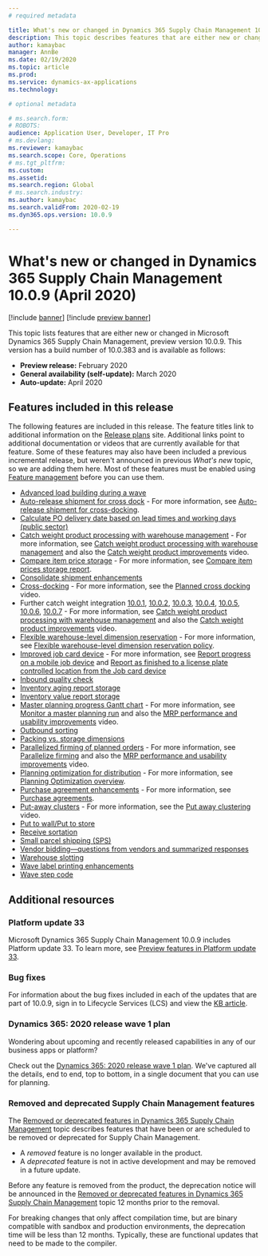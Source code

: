 ```yaml
---
# required metadata

title: What's new or changed in Dynamics 365 Supply Chain Management 10.0.9 (April 2020)
description: This topic describes features that are either new or changed in Dynamics 365 Supply Chain Management 10.0.9. 
author: kamaybac
manager: AnnBe
ms.date: 02/19/2020
ms.topic: article
ms.prod: 
ms.service: dynamics-ax-applications
ms.technology: 

# optional metadata

# ms.search.form: 
# ROBOTS: 
audience: Application User, Developer, IT Pro
# ms.devlang: 
ms.reviewer: kamaybac
ms.search.scope: Core, Operations
# ms.tgt_pltfrm: 
ms.custom: 
ms.assetid: 
ms.search.region: Global
# ms.search.industry: 
ms.author: kamaybac
ms.search.validFrom: 2020-02-19 
ms.dyn365.ops.version: 10.0.9

---
```

# What's new or changed in Dynamics 365 Supply Chain Management 10.0.9 (April 2020)

[!include [banner](../includes/banner.md)]
[!include [preview banner](../includes/preview-banner.md)]

This topic lists features that are either new or changed in Microsoft Dynamics 365 Supply Chain Management, preview version 10.0.9. This version has a build number of 10.0.383 and is available as follows:

- **Preview release:** February 2020
- **General availability (self-update):** March 2020
- **Auto-update:** April 2020

## Features included in this release

The following features are included in this release. The feature titles link to additional information on the [Release plans](https://docs.microsoft.com/dynamics365/release-plans/) site. Additional links point to additional documentation or videos that are currently available for that feature. Some of these features may also have been included a previous incremental release, but weren't announced in previous *What's new* topic, so we are adding them here. Most of these features must be enabled using [Feature management](../../fin-ops-core/fin-ops/get-started/feature-management/feature-management-overview.md) before you can use them.

- [Advanced load building during a wave](https://docs.microsoft.com/dynamics365-release-plan/2019wave2/dynamics365-supply-chain-management/advanced-load-building-during-wave)
- [Auto-release shipment for cross dock](https://docs.microsoft.com/dynamics365-release-plan/2019wave2/dynamics365-supply-chain-management/auto-release-shipment-cross-dock) - For more information, see [Auto-release shipment for cross-docking](../warehousing/auto-release-shipment-for-cross-docking.md).
- [Calculate PO delivery date based on lead times and working days (public sector)](https://docs.microsoft.com/dynamics365-release-plan/2020wave1/dynamics365-supply-chain-management/calculate-po-delivery-date-based-lead-times-working-days-public-sector)
- [Catch weight product processing with warehouse management](https://docs.microsoft.com/dynamics365-release-plan/2020wave1/dynamics365-supply-chain-management/catch-weight-product-processing-warehouse-management) - For more information, see [Catch weight product processing with warehouse management](../warehousing/catch-weight-processing.md) and also the [Catch weight product improvements](https://www.microsoft.com/videoplayer/embed/RE4jzx8) video.
- [Compare item price storage](https://docs.microsoft.com/dynamics365-release-plan/2020wave1/dynamics365-supply-chain-management/compare-item-price-storage) - For more information, see [Compare item prices storage report](../cost-management/compare-item-price.md).
- [Consolidate shipment enhancements](https://docs.microsoft.com/dynamics365-release-plan/2019wave2/dynamics365-supply-chain-management/consolidate-shipment-enhancements)
- [Cross-docking](https://docs.microsoft.com/dynamics365-release-plan/2019wave2/dynamics365-supply-chain-management/planned-cross-docking)  - For more information, see the [Planned cross docking](https://www.microsoft.com/videoplayer/embed/RE4f7LF) video.
- Further catch weight integration [10.0.1](https://docs.microsoft.com/dynamics365-release-plan/2019wave2/dynamics365-supply-chain-management/further-catch-weight-integration-10.0.1), [10.0.2](https://docs.microsoft.com/dynamics365-release-plan/2019wave2/dynamics365-supply-chain-management/further-catch-weight-integration-10.0.2), [10.0.3](https://docs.microsoft.com/dynamics365-release-plan/2019wave2/dynamics365-supply-chain-management/further-catch-weight-integration-10.0.3), [10.0.4](https://docs.microsoft.com/dynamics365-release-plan/2019wave2/dynamics365-supply-chain-management/further-catch-weight-integration-10.0.4), [10.0.5](https://docs.microsoft.com/dynamics365-release-plan/2019wave2/dynamics365-supply-chain-management/further-catch-weight-integration-10.0.5), [10.0.6](https://docs.microsoft.com/dynamics365-release-plan/2019wave2/dynamics365-supply-chain-management/further-catch-weight-integration-10.0.6), [10.0.7](https://docs.microsoft.com/dynamics365-release-plan/2019wave2/dynamics365-supply-chain-management/further-catch-weight-integration-10.0.7) - For more information, see [Catch weight product processing with warehouse management](../warehousing/catch-weight-processing.md) and also the [Catch weight product improvements](https://www.microsoft.com/videoplayer/embed/RE4jzx8) video.
- [Flexible warehouse-level dimension reservation](https://docs.microsoft.com/dynamics365-release-plan/2019wave2/dynamics365-supply-chain-management/flexible-warehouse-level-dimension-reservation) - For more information, see [Flexible warehouse-level dimension reservation policy](../warehousing/flexible-warehouse-level-dimension-reservation.md).
- [Improved job card device](https://docs.microsoft.com/dynamics365-release-plan/2020wave1/dynamics365-supply-chain-management/improved-job-card-device) - For more information, see [Report progress on a mobile job device](../production-control/tasks/report-progress-mobile-job-device.md) and [Report as finished to a license plate controlled location from the Job card device](../production-control/report-finished-job-device.md)
- [Inbound quality check](https://docs.microsoft.com/dynamics365-release-plan/2019wave2/dynamics365-supply-chain-management/inbound-quality-check)
- [Inventory aging report storage](https://docs.microsoft.com/dynamics365-release-plan/2019wave2/dynamics365-supply-chain-management/inventory-aging-report-storage)
- [Inventory value report storage](https://docs.microsoft.com/dynamics365-release-plan/2019wave2/dynamics365-supply-chain-management/inventory-value-report-storage)
- [Master planning progress Gantt chart](https://docs.microsoft.com/dynamics365-release-plan/2019wave2/dynamics365-supply-chain-management/master-planning-progress-gantt-chart) - For more information, see [Monitor a master planning run](../master-planning/tasks/monitor-master-planning-run.md) and also the [MRP performance and usability improvements](https://www.microsoft.com/videoplayer/embed/RE4myrJ) video.
- [Outbound sorting](https://docs.microsoft.com/dynamics365-release-plan/2019wave2/dynamics365-supply-chain-management/outbound-sorting)
- [Packing vs. storage dimensions](https://docs.microsoft.com/dynamics365-release-plan/2019wave2/dynamics365-supply-chain-management/packing-vs.-storage-dimensions)
- [Parallelized firming of planned orders](https://docs.microsoft.com/dynamics365-release-plan/2019wave2/dynamics365-supply-chain-management/parallelized-firming-planned-orders) - For more information, see [Parallelize firming](../master-planning/maintain-planned-orders.md#parallelize-firming) and also the [MRP performance and usability improvements](https://www.microsoft.com/videoplayer/embed/RE4myrJ) video.
- [Planning optimization for distribution](https://docs.microsoft.com/dynamics365-release-plan/2019wave2/dynamics365-supply-chain-management/planning-optimization-distribution) - For more information, see [Planning Optimization overview](../master-planning/planning-optimization/planning-optimization-overview.md).
- [Purchase agreement enhancements](https://docs.microsoft.com/dynamics365-release-plan/2019wave2/dynamics365-supply-chain-management/purchase-agreement-enhancements) - For more information, see [Purchase agreements](../procurement/purchase-agreements.md).
- [Put-away clusters](https://docs.microsoft.com/dynamics365-release-plan/2019wave2/dynamics365-supply-chain-management/put-away-clusters)  - For more information, see  the [Put away clustering](https://www.microsoft.com/videoplayer/embed/RE4f5aB) video.
- [Put to wall/Put to store](https://docs.microsoft.com/dynamics365-release-plan/2019wave2/dynamics365-supply-chain-management/put-wallput-store)
- [Receive sortation](https://docs.microsoft.com/dynamics365-release-plan/2019wave2/dynamics365-supply-chain-management/receive-sortation)
- [Small parcel shipping (SPS)](https://docs.microsoft.com/dynamics365-release-plan/2019wave2/dynamics365-supply-chain-management/small-package-shipping-sps)
- [Vendor bidding—questions from vendors and summarized responses](https://docs.microsoft.com/dynamics365-release-plan/2019wave2/dynamics365-supply-chain-management/vendor-bidding-questions-vendors-summarized-responses)
- [Warehouse slotting](https://docs.microsoft.com/dynamics365-release-plan/2019wave2/dynamics365-supply-chain-management/warehouse-slotting)
- [Wave label printing enhancements](https://docs.microsoft.com/dynamics365-release-plan/2019wave2/dynamics365-supply-chain-management/wave-label-printing-enhancements)
- [Wave step code](https://docs.microsoft.com/dynamics365-release-plan/2019wave2/dynamics365-supply-chain-management/wave-step-code)

## Additional resources

### Platform update 33

Microsoft Dynamics 365 Supply Chain Management 10.0.9 includes Platform update 33. To learn more, see [Preview features in Platform update 33](../../fin-ops-core/dev-itpro/get-started/whats-new-platform-update-33.md).

### Bug fixes

For information about the bug fixes included in each of the updates that are part of 10.0.9, sign in to Lifecycle Services (LCS) and view the [KB article](https://fix.lcs.dynamics.com/Issue/Details?bugId=415034&dbType=3&qc=7bdf05cf1859a5a56f4b9c0dae88fa1653d489181b3a2c1f19429225daf5724b).

### Dynamics 365: 2020 release wave 1 plan

Wondering about upcoming and recently released capabilities in any of our business apps or platform?

Check out the [Dynamics 365: 2020 release wave 1 plan](https://docs.microsoft.com/dynamics365-release-plan/2020wave1/index). We've captured all the details, end to end, top to bottom, in a single document that you can use for planning.

### Removed and deprecated Supply Chain Management features

The [Removed or deprecated features in Dynamics 365 Supply Chain Management](removed-deprecated-features-scm-updates.md) topic describes features that have been or are scheduled to be removed or deprecated for Supply Chain Management.

- A *removed* feature is no longer available in the product.
- A *deprecated* feature is not in active development and may be removed in a future update.

Before any feature is removed from the product, the deprecation notice will be announced in the [Removed or deprecated features in Dynamics 365 Supply Chain Management](removed-deprecated-features-scm-updates.md) topic 12 months prior to the removal.

For breaking changes that only affect compilation time, but are binary compatible with sandbox and production environments, the deprecation time will be less than 12 months. Typically, these are functional updates that need to be made to the compiler.
